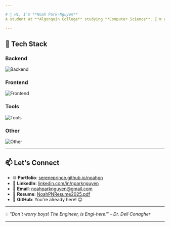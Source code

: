 ```yaml
---

# 👋 Hi, I'm **Noah Park-Nguyen**  
A student at **Algonquin College** studying **Computer Science**. I'm all about software development, IT, and everything **fullstack**. Whether it's building back-end systems, crafting sleek front-end interfaces, or exploring new technologies, I'm always up for a challenge. I love starting new projects, almost as much as I love leaving them unfinished.

---
```


## 🔧 **Tech Stack**

### Backend
![Backend](https://skillicons.dev/icons?i=java,nodejs,mongodb,spring,maven,express)

### Frontend
![Frontend](https://skillicons.dev/icons?i=react,tailwind,vite,html,css,js)

### Tools
![Tools](https://skillicons.dev/icons?i=git,github,vscode,idea,postman)

### Other
![Other](https://skillicons.dev/icons?i=python,c,cpp)

---

## 📫 Let's Connect
- 🌐 **Portfolio**: [sereneprince.github.io/noahpn](https://sereneprince.github.io/noahpn/)  
- 💼 **LinkedIn**: [linkedin.com/in/nparknguyen](https://www.linkedin.com/in/nparknguyen/)  
- 📧 **Email**: [noahparknguyen@gmail.com](mailto:noahparknguyen@gmail.com)
- 📄 **Resume**: [NoahPNResume2025.pdf](https://github.com/user-attachments/files/18265142/NoahPNResume2025.pdf)
- 🐙 **GitHub**: You're already here! 😊

---

💡 *"Don't worry boys! The Engineer, is Engi-here!"* – *Dr. Dell Conagher*

---
